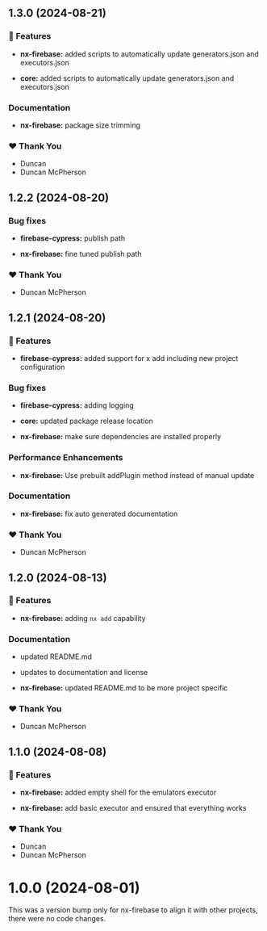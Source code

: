 ## 1.3.0 (2024-08-21)

### 🚀 Features

-   **nx-firebase:** added scripts to automatically update generators.json and executors.json

-   **core:** added scripts to automatically update generators.json and executors.json

### Documentation

-   **nx-firebase:** package size trimming

### ❤️ Thank You

-   Duncan
-   Duncan McPherson

## 1.2.2 (2024-08-20)

### Bug fixes

-   **firebase-cypress:** publish path

-   **nx-firebase:** fine tuned publish path

### ❤️ Thank You

-   Duncan McPherson

## 1.2.1 (2024-08-20)

### 🚀 Features

-   **firebase-cypress:** added support for x add including new project configuration

### Bug fixes

-   **firebase-cypress:** adding logging

-   **core:** updated package release location

-   **nx-firebase:** make sure dependencies are installed properly

### Performance Enhancements

-   **nx-firebase:** Use prebuilt addPlugin method instead of manual update

### Documentation

-   **nx-firebase:** fix auto generated documentation

### ❤️ Thank You

-   Duncan McPherson

## 1.2.0 (2024-08-13)

### 🚀 Features

-   **nx-firebase:** adding `nx add` capability

### Documentation

-   updated README.md

-   updates to documentation and license

-   **nx-firebase:** updated README.md to be more project specific

### ❤️ Thank You

-   Duncan McPherson

## 1.1.0 (2024-08-08)

### 🚀 Features

-   **nx-firebase:** added empty shell for the emulators executor

-   **nx-firebase:** add basic executor and ensured that everything works

### ❤️ Thank You

-   Duncan
-   Duncan McPherson

# 1.0.0 (2024-08-01)

This was a version bump only for nx-firebase to align it with other projects, there were no code changes.
